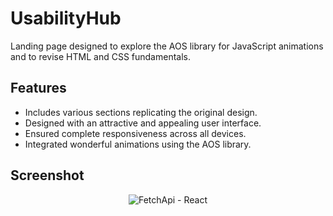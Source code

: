 # UsabilityHub

Landing page designed to explore the AOS library for JavaScript animations and to revise HTML and CSS fundamentals.

## Features

- Includes various sections replicating the original design.
- Designed with an attractive and appealing user interface.
- Ensured complete responsiveness across all devices.
- Integrated wonderful animations using the AOS library.

## Screenshot

<p align="center">
  <img src="https://user-images.githubusercontent.com/107745828/229157707-e865151c-a8a6-4de4-81ee-30778f681d6d.png" alt="FetchApi - React">
</p>
